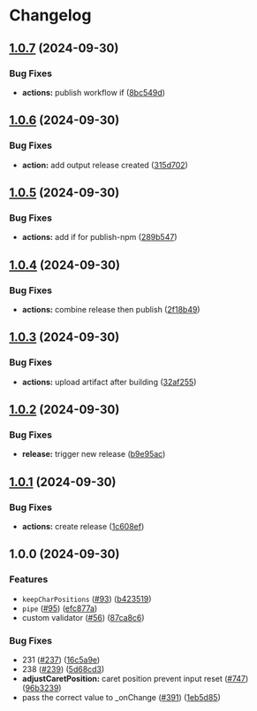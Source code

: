 # Changelog

## [1.0.7](https://github.com/thaboRach/react-text-mask/compare/v1.0.6...v1.0.7) (2024-09-30)


### Bug Fixes

* **actions:** publish workflow if ([8bc549d](https://github.com/thaboRach/react-text-mask/commit/8bc549dfb82a28908afb697e75d1e4baffd39784))

## [1.0.6](https://github.com/thaboRach/react-text-mask/compare/v1.0.5...v1.0.6) (2024-09-30)


### Bug Fixes

* **action:** add output release created ([315d702](https://github.com/thaboRach/react-text-mask/commit/315d702b541563e1a2bb0c2f5d1bbfe86d15538b))

## [1.0.5](https://github.com/thaboRach/react-text-mask/compare/v1.0.4...v1.0.5) (2024-09-30)


### Bug Fixes

* **actions:** add if for publish-npm ([289b547](https://github.com/thaboRach/react-text-mask/commit/289b547c38d89a82e48a91d9c016b643b9664363))

## [1.0.4](https://github.com/thaboRach/react-text-mask/compare/v1.0.3...v1.0.4) (2024-09-30)


### Bug Fixes

* **actions:** combine release then publish ([2f18b49](https://github.com/thaboRach/react-text-mask/commit/2f18b492af4e9764924c2fafe9b8416a1962ad7b))

## [1.0.3](https://github.com/thaboRach/react-text-mask/compare/v1.0.2...v1.0.3) (2024-09-30)


### Bug Fixes

* **actions:** upload artifact after building ([32af255](https://github.com/thaboRach/react-text-mask/commit/32af25532e7028865f431a77947777793497ef4d))

## [1.0.2](https://github.com/thaboRach/react-text-mask/compare/v1.0.1...v1.0.2) (2024-09-30)


### Bug Fixes

* **release:** trigger new release ([b9e95ac](https://github.com/thaboRach/react-text-mask/commit/b9e95ac526fcf6181217db33f2263d5ca4335327))

## [1.0.1](https://github.com/thaboRach/react-text-mask/compare/v1.0.0...v1.0.1) (2024-09-30)


### Bug Fixes

* **actions:** create release ([1c608ef](https://github.com/thaboRach/react-text-mask/commit/1c608ef2f4b7b3056f9801e0eb2b22fce2264f96))

## 1.0.0 (2024-09-30)


### Features

* `keepCharPositions` ([#93](https://github.com/thaboRach/react-text-mask/issues/93)) ([b423519](https://github.com/thaboRach/react-text-mask/commit/b42351960bb7b06211e6d3d48d0c9a216655a2bc))
* `pipe` ([#95](https://github.com/thaboRach/react-text-mask/issues/95)) ([efc877a](https://github.com/thaboRach/react-text-mask/commit/efc877a11737b69489c76186e0734b932d529d4b))
* custom validator ([#56](https://github.com/thaboRach/react-text-mask/issues/56)) ([87ca8c6](https://github.com/thaboRach/react-text-mask/commit/87ca8c675d173fcbe0fe6f389c5f8235a7117a11))


### Bug Fixes

* 231 ([#237](https://github.com/thaboRach/react-text-mask/issues/237)) ([16c5a9e](https://github.com/thaboRach/react-text-mask/commit/16c5a9ee9444192950c4bb3ed963dde0e58e9ec6))
* 238 ([#239](https://github.com/thaboRach/react-text-mask/issues/239)) ([5d68cd3](https://github.com/thaboRach/react-text-mask/commit/5d68cd3e14b3f0ab3c81d1c5ebee1da0aef7d17c))
* **adjustCaretPosition:** caret position prevent input reset ([#747](https://github.com/thaboRach/react-text-mask/issues/747)) ([96b3239](https://github.com/thaboRach/react-text-mask/commit/96b3239f0bc838fcc7cae7410fc5957941b1c21d))
* pass the correct value to _onChange ([#391](https://github.com/thaboRach/react-text-mask/issues/391)) ([1eb5d85](https://github.com/thaboRach/react-text-mask/commit/1eb5d858910c352b2dde950247fc5f90850a0d50))
